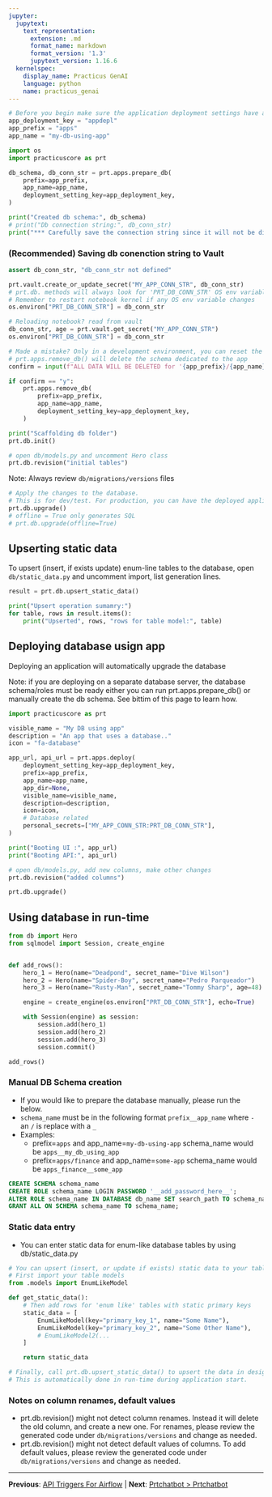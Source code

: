```yaml
---
jupyter:
  jupytext:
    text_representation:
      extension: .md
      format_name: markdown
      format_version: '1.3'
      jupytext_version: 1.16.6
  kernelspec:
    display_name: Practicus GenAI
    language: python
    name: practicus_genai
---
```


```python
# Before you begin make sure the application deployment settings have a database configuration
app_deployment_key = "appdepl"
app_prefix = "apps"
app_name = "my-db-using-app"
```

```python
import os
import practicuscore as prt
```

```python
db_schema, db_conn_str = prt.apps.prepare_db(
    prefix=app_prefix,
    app_name=app_name,
    deployment_setting_key=app_deployment_key,
)

print("Created db schema:", db_schema)
# print("Db connection string:", db_conn_str)
print("*** Carefully save the connection string since it will not be displayed again. ***")
```

### (Recommended) Saving db conenction string to Vault

```python
assert db_conn_str, "db_conn_str not defined"

prt.vault.create_or_update_secret("MY_APP_CONN_STR", db_conn_str)
# prt.db. methods will always look for 'PRT_DB_CONN_STR' OS env variable.
# Remember to restart notebook kernel if any OS env variable changes
os.environ["PRT_DB_CONN_STR"] = db_conn_str
```

```python
# Reloading notebook? read from vault
db_conn_str, age = prt.vault.get_secret("MY_APP_CONN_STR")
os.environ["PRT_DB_CONN_STR"] = db_conn_str
```

```python
# Made a mistake? Only in a development environment, you can reset the db with the below.
# prt.apps.remove_db() will delete the schema dedicated to the app
confirm = input(f"ALL DATA WILL BE DELETED for '{app_prefix}/{app_name}'\nContinue? (y/n)")

if confirm == "y":
    prt.apps.remove_db(
        prefix=app_prefix,
        app_name=app_name,
        deployment_setting_key=app_deployment_key,
    )
```

```python
print("Scaffolding db folder")
prt.db.init()
```

```python
# open db/models.py and uncomment Hero class
prt.db.revision("initial tables")
```

Note: Always review `db/migrations/versions` files

```python
# Apply the changes to the database.
# This is for dev/test. For production, you can have the deployed application auto-migrate db.
prt.db.upgrade()
# offline = True only generates SQL
# prt.db.upgrade(offline=True)
```

## Upserting static data
To upsert (insert, if exists update) enum-line tables to the database, open `db/static_data.py` and uncomment import, list generation lines.


```python
result = prt.db.upsert_static_data()

print("Upsert operation sumamry:")
for table, rows in result.items():
    print("Upserted", rows, "rows for table model:", table)
```

## Deploying database usign app
Deploying an application will automatically upgrade the database

Note: if you are deploying on a separate database server, the database schema/roles must be ready either 
you can run prt.apps.prepare_db() or manually create the db schema. See bittim of this page to learn how.

```python
import practicuscore as prt

visible_name = "My DB using app"
description = "An app that uses a database.."
icon = "fa-database"

app_url, api_url = prt.apps.deploy(
    deployment_setting_key=app_deployment_key,
    prefix=app_prefix,
    app_name=app_name,
    app_dir=None,
    visible_name=visible_name,
    description=description,
    icon=icon,
    # Database related
    personal_secrets=["MY_APP_CONN_STR:PRT_DB_CONN_STR"],
)

print("Booting UI :", app_url)
print("Booting API:", api_url)
```

```python
# open db/models.py, add new columns, make other changes
prt.db.revision("added columns")
```

```python
prt.db.upgrade()
```

## Using database in run-time

```python
from db import Hero
from sqlmodel import Session, create_engine


def add_rows():
    hero_1 = Hero(name="Deadpond", secret_name="Dive Wilson")
    hero_2 = Hero(name="Spider-Boy", secret_name="Pedro Parqueador")
    hero_3 = Hero(name="Rusty-Man", secret_name="Tommy Sharp", age=48)

    engine = create_engine(os.environ["PRT_DB_CONN_STR"], echo=True)

    with Session(engine) as session:
        session.add(hero_1)
        session.add(hero_2)
        session.add(hero_3)
        session.commit()
```

```python
add_rows()
```

<!-- #region -->
### Manual DB Schema creation
- If you would like to prepare the database manually, please run the below.
- `schema_name` must be in the following format `prefix__app_name` where `-` an `/` is replace with a `_`
- Examples:
    - prefix=`apps` and app_name=`my-db-using-app` schema_name would be `apps__my_db_using_app`
    - prefix=`apps/finance` and app_name=`some-app` schema_name would be `apps_finance__some_app`

```sql
CREATE SCHEMA schema_name
CREATE ROLE schema_name LOGIN PASSWORD '__add_password_here__';
ALTER ROLE schema_name IN DATABASE db_name SET search_path TO schema_name;
GRANT ALL ON SCHEMA schema_name TO schema_name;
```

### Static data entry
- You can enter static data for enum-like database tables by using db/static_data.py

```python
# You can upsert (insert, or update if exists) static data to your tables on application start
# First import your table models
from .models import EnumLikeModel

def get_static_data():
    # Then add rows for 'enum like' tables with static primary keys
    static_data = [
        EnumLikeModel(key="primary_key_1", name="Some Name"),
        EnumLikeModel(key="primary_key_2", name="Some Other Name"),
        # EnumLikeModel2(...
    ]

    return static_data

# Finally, call prt.db.upsert_static_data() to upsert the data in design time
# This is automatically done in run-time during application start.
```

### Notes on column renames, default values

- prt.db.revision() might not detect column renames. Instead it will delete the old column, and create a new one. For renames, please review the generated code under `db/migrations/versions` and change as needed.
- prt.db.revision() might not detect default values of columns. To add default values, please review the generated code under `db/migrations/versions` and change as needed.
<!-- #endregion -->


---

**Previous**: [API Triggers For Airflow](../../workflows/api-triggers-for-airflow.md) | **Next**: [Prtchatbot > Prtchatbot](../prtchatbot/prtchatbot.md)
